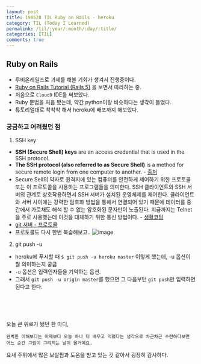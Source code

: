 ```yaml
---
layout: post
title: 190528 TIL Ruby on Rails - heroku
category: TIL (Today I Learned)
permalink: /til/:year/:month/:day/:title/
categories: [TIL]
comments: true
---
```


## **Ruby on Rails**

- 루비온레일즈로 과제를 해볼 기회가 생겨서 진행중이다.
- [Ruby on Rails Tutorial (Rails 5)](https://www.railstutorial.org/book/beginning) 을 보면서 따라하는 중. 
- 처음으로 `Cloud9` IDE를 써보았다. 
- Ruby 문법을 처음 봤는데, 약간 python이랑 비슷하다는 생각이 들었다.
- 튜토리얼대로 착착착 해서 heroku에 배포까지 해보았다. 

### **궁금하고 어려웠던 점**

1. SSH key
  - **SSH (Secure Shell) keys** are an access credential that is used in the SSH protocol. 
  - **The SSH protocol (also referred to as Secure Shell)** is a method for secure remote login from one computer to another. - [출처](https://www.ssh.com/ssh/protocol/)
  - Secure Sell의 약자로 원격지에 있는 컴퓨터를 안전하게 제어하기 위한 프로토콜 또는 이 프로토콜을 사용하는 프로그램들을 의미한다. SSH 클라이언트와 SSH 서버의 관계로 상호작용하면서 SSH 서버가 설치된 운영체제를 제어한다. 클라이언트와 서버 사이에는 강력한 암호화 방법을 통해서 연결되어 있기 때문에 데이터를 중간에서 가로채도 해석 할 수 없는 암호화된 문자만이 노출된다. 지금까지는 Telnet을 주로 사용했는데 이것을 대체하기 위한 통신 방법이다. - [생활코딩](https://opentutorials.org/module/432/3738)
  - [git 서버 - 프로토콜](https://git-scm.com/book/ko/v1/Git-%EC%84%9C%EB%B2%84-%ED%94%84%EB%A1%9C%ED%86%A0%EC%BD%9C)
  - 프로토콜도 다시 한번 복습해보고..
  ![image](https://user-images.githubusercontent.com/40848630/58470963-c9ea9580-817d-11e9-859e-f6a8885963d8.png)

2. git push -u
  - heroku에 푸시할 때 
    `$ git push -u heroku master` 이렇게 했는데, -u 옵션이 뭘 의미하는지 궁금
  - `-u` 옵션은 입력인자들을 기억하는 옵션. 
  - 그래서 `git push -u origin master`를 했으면 그 다음부턴 `git push`만 입력하면 된다고 한다.


<br/>
<br/>
<br/>

오늘 큰 위로가 됐던 한 마디, 
```
완벽한 이해보다는 어제보다 오늘 하나 더 배우고 익혔다는 생각으로 차근차근 수련하다보면 어느 순간 그림이 그려지는 날이 올거예요.
```

요새 주위에서 많은 보살핌과 도움을 받고 있는 것 같아서 굉장히 감사하다. 
